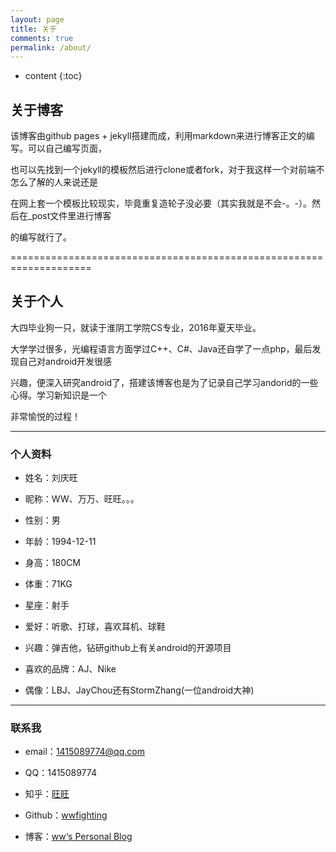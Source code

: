 ```yaml
---
layout: page
title: 关于
comments: true
permalink: /about/
---
```


* content
{:toc}

## 关于博客
该博客由github pages + jekyll搭建而成，利用markdown来进行博客正文的编写。可以自己编写页面，

也可以先找到一个jekyll的模板然后进行clone或者fork，对于我这样一个对前端不怎么了解的人来说还是

在网上套一个模板比较现实，毕竟重复造轮子没必要（其实我就是不会-。-）。然后在_post文件里进行博客

的编写就行了。

====================================================================

## 关于个人
大四毕业狗一只，就读于淮阴工学院CS专业，2016年夏天毕业。

大学学过很多，光编程语言方面学过C++、C#、Java还自学了一点php，最后发现自己对android开发很感

兴趣，便深入研究android了，搭建该博客也是为了记录自己学习andorid的一些心得。学习新知识是一个

非常愉悦的过程！

--------------------------------------------------------------------

### 个人资料
  * 姓名：刘庆旺

  * 昵称：WW、万万、旺旺。。。

  * 性别：男

  * 年龄：1994-12-11

  * 身高：180CM

  * 体重：71KG

  * 星座：射手

  * 爱好：听歌、打球，喜欢耳机、球鞋

  * 兴趣：弹吉他，钻研github上有关android的开源项目

  * 喜欢的品牌：AJ、Nike

  * 偶像：LBJ、JayChou还有StormZhang(一位android大神)

--------------------------------------------------------------------

### 联系我
  * email：[1415089774@qq.com](https://mail.qq.com)

  * QQ：1415089774

  * 知乎：[旺旺](https://www.zhihu.com/people/wang-wang-89-16)

  * Github：[wwfighting](https://github.com/wwfighting)

  * 博客：[ww‘s Personal Blog](https://wwfighting.github.io)
